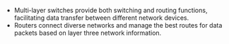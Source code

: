 - Multi-layer switches provide both switching and routing functions, facilitating data transfer between different network devices.
- Routers connect diverse networks and manage the best routes for data packets based on layer three network information.

